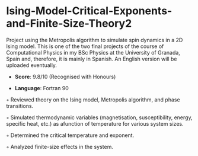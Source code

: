 # Ising-Model-Critical-Exponents-and-Finite-Size-Theory2
Project using the Metropolis algorithm to simulate spin dynamics in a 2D Ising model. This is one of the two final projects of the course of Computational Physics in my BSc Physics at the University of Granada, Spain and, therefore, it is mainly in Spanish. An English version will be uploaded eventually.

- **Score**: 9.8/10 (Recognised with Honours)

- **Language**: Fortran 90

◦ Reviewed theory on the Ising model, Metropolis algorithm, and phase transitions.

◦ Simulated thermodynamic variables (magnetisation, susceptibility, energy, specific heat, etc.) as afunction of temperature for various system sizes.

◦ Determined the critical temperature and exponent.

◦ Analyzed finite-size effects in the system.


